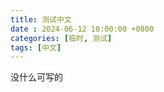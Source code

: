```yaml
---
title: 测试中文
date : 2024-06-12 10:00:00 +0800
categories: [临时, 测试]
tags: [中文]
---
```


[>_<]:测试

没什么可写的